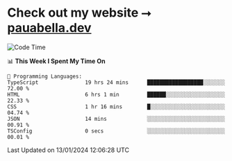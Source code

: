 # Check out my website ⭢ [pauabella.dev](https://pauabella.dev)

<!--START_SECTION:waka-->
![Code Time](http://img.shields.io/badge/Code%20Time-2%2C853%20hrs%2027%20mins-blue)

📊 **This Week I Spent My Time On** 

```text
💬 Programming Languages: 
TypeScript               19 hrs 24 mins      ██████████████████░░░░░░░   72.00 % 
HTML                     6 hrs 1 min         ██████░░░░░░░░░░░░░░░░░░░   22.33 % 
CSS                      1 hr 16 mins        █░░░░░░░░░░░░░░░░░░░░░░░░   04.74 % 
JSON                     14 mins             ░░░░░░░░░░░░░░░░░░░░░░░░░   00.91 % 
TSConfig                 0 secs              ░░░░░░░░░░░░░░░░░░░░░░░░░   00.01 % 
```


 Last Updated on 13/01/2024 12:06:28 UTC
<!--END_SECTION:waka-->
